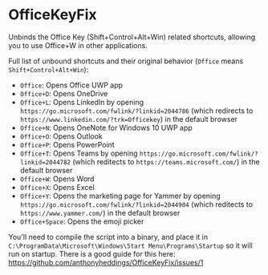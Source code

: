 # OfficeKeyFix

Unbinds the Office Key (Shift+Control+Alt+Win) related shortcuts, allowing you to use Office+W in other applications.

Full list of unbound shortcuts and their original behavior (`Office` means `Shift+Control+Alt+Win`):
- `Office`: Opens Office UWP app
- `Office+D`: Opens OneDrive
- `Office+L`: Opens LinkedIn by opening `https://go.microsoft.com/fwlink/?linkid=2044786` (which redirects to `https://www.linkedin.com/?trk=Officekey`) in the default browser
- `Office+N`: Opens OneNote for Windows 10 UWP app
- `Office+O`: Opens Outlook
- `Office+P`: Opens PowerPoint
- `Office+T`: Opens Teams by opening `https://go.microsoft.com/fwlink/?linkid=2044782` (which reditects to `https://teams.microsoft.com/`) in the default browser
- `Office+W`: Opens Word
- `Office+X`: Opens Excel
- `Office+Y`: Opens the marketing page for Yammer by opening `https://go.microsoft.com/fwlink/?linkid=2044904` (which reditects to `https://www.yammer.com/`) in the default browser
- `Office+Space`: Opens the emoji picker

You'll need to compile the script into a binary, and place it in `C:\ProgramData\Microsoft\Windows\Start Menu\Programs\Startup` so it will run on startup. There is a good guide for this here: https://github.com/anthonyheddings/OfficeKeyFix/issues/1
